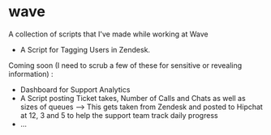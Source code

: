 # wave
A collection of scripts that I've made while working at Wave 
* A Script for Tagging Users in Zendesk. 

Coming soon (I need to scrub a few of these for sensitive or revealing information) :
* Dashboard for Support Analytics 
* A Script posting Ticket takes, Number of Calls and Chats as well as sizes of queues --> This gets taken from Zendesk and posted to Hipchat at 12, 3 and 5 to help the support team track daily progress 
* ...
